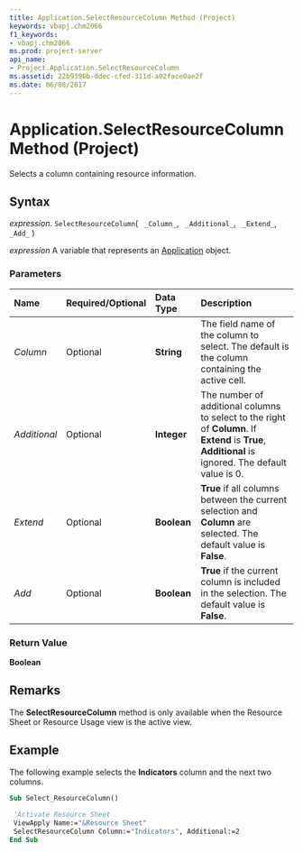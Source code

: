 ```yaml
---
title: Application.SelectResourceColumn Method (Project)
keywords: vbapj.chm2066
f1_keywords:
- vbapj.chm2066
ms.prod: project-server
api_name:
- Project.Application.SelectResourceColumn
ms.assetid: 22b9396b-ddec-cfed-311d-a02face0ae2f
ms.date: 06/08/2017
---
```



# Application.SelectResourceColumn Method (Project)

Selects a column containing resource information.


## Syntax

 _expression_. `SelectResourceColumn`( ` _Column_`, ` _Additional_`, ` _Extend_`, ` _Add_` )

 _expression_ A variable that represents an [Application](./Project.Application.md) object.


### Parameters



|**Name**|**Required/Optional**|**Data Type**|**Description**|
|:-----|:-----|:-----|:-----|
| _Column_|Optional|**String**|The field name of the column to select. The default is the column containing the active cell.|
| _Additional_|Optional|**Integer**|The number of additional columns to select to the right of  **Column**. If **Extend** is **True**, **Additional** is ignored. The default value is 0.|
| _Extend_|Optional|**Boolean**|**True** if all columns between the current selection and **Column** are selected. The default value is **False**.|
| _Add_|Optional|**Boolean**|**True** if the current column is included in the selection. The default value is **False**.|

### Return Value

 **Boolean**


## Remarks

The  **SelectResourceColumn** method is only available when the Resource Sheet or Resource Usage view is the active view.


## Example

The following example selects the  **Indicators** column and the next two columns.


```vb
Sub Select_ResourceColumn() 
 
 'Activate Resource Sheet 
 ViewApply Name:="&Resource Sheet" 
 SelectResourceColumn Column:="Indicators", Additional:=2 
End Sub
```


